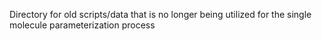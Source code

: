 Directory for old scripts/data that is no longer being utilized for the single molecule parameterization process
